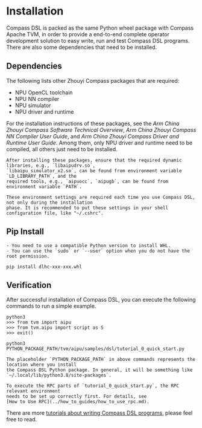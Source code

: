 <!---SPDX-License-Identifier: Apache-2.0-->
<!---Copyright (c) 2023-2024 Arm Technology (China) Co. Ltd.-->

# Installation
Compass DSL is packed as the same Python wheel package with Compass Apache TVM, in order to
provide a end-to-end complete operator development solution to easy write, run and test
Compass DSL programs. There are also some dependencies that need to be installed.

## Dependencies
The following lists other Zhouyi Compass packages that are required:
- NPU OpenCL toolchain
- NPU NN compiler
- NPU simulator
- NPU driver and runtime

For the installation instructions of these packages, see the
*Arm China Zhouyi Compass Software Technical Overview*,
*Arm China Zhouyi Compass NN Compiler User Guide*, and
*Arm China Zhouyi Compass Driver and Runtime User Guide*. Among them, only NPU driver and runtime
need to be compiled, all others just need to be installed.

```{note}
After installing these packages, ensure that the required dynamic libraries, e.g., `libaipudrv.so`,
`libaipu_simulator_x2.so`, can be found from environment variable `LD_LIBRARY_PATH`, and the
required tools, e.g., `aipuocc`, `aipugb`, can be found from environment variable `PATH`.

These environment settings are required each time you use Compass DSL, not only during the installation
phase. It is recommended to put these settings in your shell configuration file, like "~/.cshrc".
```

## Pip Install
```{note}
- You need to use a compatible Python version to install WHL.
- You can use the `sudo` or `--user` option when you do not have the root permission.
```

```shell
pip install dlhc-xxx-xxx.whl
```

## Verification
After successful installation of Compass DSL, you can execute the following commands to run a
simple example.

```shell
python3
>>> from tvm import aipu
>>> from tvm.aipu import script as S
>>> exit()

python3 PYTHON_PACKAGE_PATH/tvm/aipu/samples/dsl/tutorial_0_quick_start.py
```

```{note}
The placeholder `PYTHON_PACKAGE_PATH` in above commands represents the location where you install
the Compass DSL Python package. In general, it will be something like
`~/.local/lib/python3.8/site-packages`.

To execute the RPC parts of `tutorial_0_quick_start.py`, the RPC relevant environment
needs to be set up correctly first. For details, see
[How to Use RPC](../how_to_guides/how_to_use_rpc.md).
```

There are more [tutorials about writing Compass DSL programs](./tutorials/index.rst), please
feel free to read.

